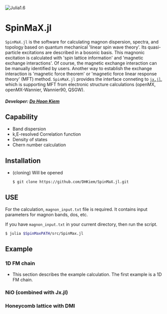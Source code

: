 ![Julia1.6](https://img.shields.io/badge/Julia-1.6-blue.svg?longCache=true)

# SpinMaX.jl
`SpinMaX.jl` is the software for calculating magnon dispersion, spectra, and topology based on quantum mechanical 'linear spin wave theory'. Its quasi-particle excitations are described in a bosonic basis. 
This magnonic excitation is calculated with 'spin lattice information' and 'magnetic exchange interactions'. Of course, the magnetic exchange interaction can be manually identified by users.
Another way to establish the exchange interaction is 'magnetic force theorem' or 'magnetic force linear response theory' (MFT) method. 
`SpinMaX.jl` provides the interface conneting to [`jx.jl`](https://kaist-elst.github.io/Jx.jl/), which is supporting MFT from electronic structure calculations (openMX, openMX-Wannier, Wannier90, QSGW).


##### Developer: [Do Hoon Kiem](https://dhkiem.github.io/) 

## Capability
* Band dispersion
* k,E-resolved Correlation function 
* Density of states 
* Chern number calculation

## Installation 


* (cloning) Will be opened

  ```ShellSession
  $ git clone https://github.com/DHKiem/SpinMaX.jl.git
  ```

## USE
For the calculation, `magnon_input.txt` file is required. It contains input parameters for magnon bands, dos, etc.

If you have `magnon_input.txt` in your current directory, then run the script.
```bash
$ julia $SpinMaxPATH/src/SpinMax.jl 
```


## Example
### 1D FM chain
* This section describes the example calculation. The first example is a 1D FM chain. 

### NiO (combined with Jx.jl)


### Honeycomb lattice with DMI


